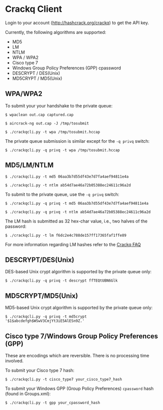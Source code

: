 Crackq Client
=============

Login to your account (http://hashcrack.org/crackq) to get the API key.

Currently, the following algorithms are supported:

* MD5
* LM
* NTLM
* WPA / WPA2
* Cisco type 7
* Windows Group Policy Preferences (GPP) cpassword
* DESCRYPT / DES(Unix) 
* MD5CRYPT / MD5(Unix) 

WPA/WPA2
--------

To submit your your handshake to the private queue:

`$ wpaclean out.cap captured.cap`

`$ aircrack-ng out.cap -J /tmp/tosubmit`

`$ ./crackqcli.py -t wpa /tmp/tosubmit.hccap`

The private queue submission is similar except for the `-q privq` switch:

`$ ./crackqcli.py -q privq -t wpa /tmp/tosubmit.hccap`

MD5/LM/NTLM
-----------

`$ ./crackqcli.py -t md5 06aa3b7d55df43e7d7fa4aef94811e4a`

`$ ./crackqcli.py -t ntlm ab54d7ae46a72b05388ec24611c96a2d`

To submit to the private queue, use the `-q privq` switch:

`$ ./crackqcli.py -q privq -t md5 06aa3b7d55df43e7d7fa4aef94811e4a`

`$ ./crackqcli.py -q privq -t ntlm ab54d7ae46a72b05388ec24611c96a2d`

The LM hash is submitted as 32 hex-char value, i.e., two halves of the password:
 
`$ ./crackqcli.py -t lm f6dc2e4c788de157ff17365faf1ffe89`

For more information regarding LM hashes refer to the [Crackq FAQ](http://hashcrack.org/crackq_faq)

DESCRYPT/DES(Unix)
------------------

DES-based Unix crypt algorithm is supported by the private queue only:

`$ ./crackqcli.py -q privq -t descrypt ffTEQtUBN6Glk`

MD5CRYPT/MD5(Unix)
------------------

MD5-based Unix crypt algorithm is supported by the private queue only:

`$ ./crackqcli.py -q privq -t md5crypt '$1$abcdefgh$WSwV3CmjYt3iE5AlESn9Z.'`

Cisco type 7/Windows Group Policy Preferences (GPP)
-----------------------------------------------------

These are encodings which are reversible. There is no processing time
involved.

To submit your Cisco type 7 hash:

`$ ./crackqcli.py -t cisco_type7 your_cisco_type7_hash`

To submit your Windows GPP (Group Policy Preferences) `cpassword` hash (found in Groups.xml):

`$ ./crackqcli.py -t gpp your_cpassword_hash`
